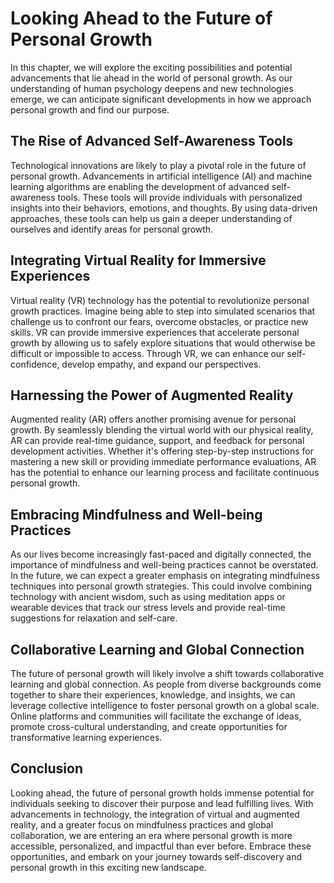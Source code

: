 Looking Ahead to the Future of Personal Growth
=========================================================

In this chapter, we will explore the exciting possibilities and potential advancements that lie ahead in the world of personal growth. As our understanding of human psychology deepens and new technologies emerge, we can anticipate significant developments in how we approach personal growth and find our purpose.

The Rise of Advanced Self-Awareness Tools
-----------------------------------------

Technological innovations are likely to play a pivotal role in the future of personal growth. Advancements in artificial intelligence (AI) and machine learning algorithms are enabling the development of advanced self-awareness tools. These tools will provide individuals with personalized insights into their behaviors, emotions, and thoughts. By using data-driven approaches, these tools can help us gain a deeper understanding of ourselves and identify areas for personal growth.

Integrating Virtual Reality for Immersive Experiences
-----------------------------------------------------

Virtual reality (VR) technology has the potential to revolutionize personal growth practices. Imagine being able to step into simulated scenarios that challenge us to confront our fears, overcome obstacles, or practice new skills. VR can provide immersive experiences that accelerate personal growth by allowing us to safely explore situations that would otherwise be difficult or impossible to access. Through VR, we can enhance our self-confidence, develop empathy, and expand our perspectives.

Harnessing the Power of Augmented Reality
-----------------------------------------

Augmented reality (AR) offers another promising avenue for personal growth. By seamlessly blending the virtual world with our physical reality, AR can provide real-time guidance, support, and feedback for personal development activities. Whether it's offering step-by-step instructions for mastering a new skill or providing immediate performance evaluations, AR has the potential to enhance our learning process and facilitate continuous personal growth.

Embracing Mindfulness and Well-being Practices
----------------------------------------------

As our lives become increasingly fast-paced and digitally connected, the importance of mindfulness and well-being practices cannot be overstated. In the future, we can expect a greater emphasis on integrating mindfulness techniques into personal growth strategies. This could involve combining technology with ancient wisdom, such as using meditation apps or wearable devices that track our stress levels and provide real-time suggestions for relaxation and self-care.

Collaborative Learning and Global Connection
--------------------------------------------

The future of personal growth will likely involve a shift towards collaborative learning and global connection. As people from diverse backgrounds come together to share their experiences, knowledge, and insights, we can leverage collective intelligence to foster personal growth on a global scale. Online platforms and communities will facilitate the exchange of ideas, promote cross-cultural understanding, and create opportunities for transformative learning experiences.

Conclusion
----------

Looking ahead, the future of personal growth holds immense potential for individuals seeking to discover their purpose and lead fulfilling lives. With advancements in technology, the integration of virtual and augmented reality, and a greater focus on mindfulness practices and global collaboration, we are entering an era where personal growth is more accessible, personalized, and impactful than ever before. Embrace these opportunities, and embark on your journey towards self-discovery and personal growth in this exciting new landscape.
